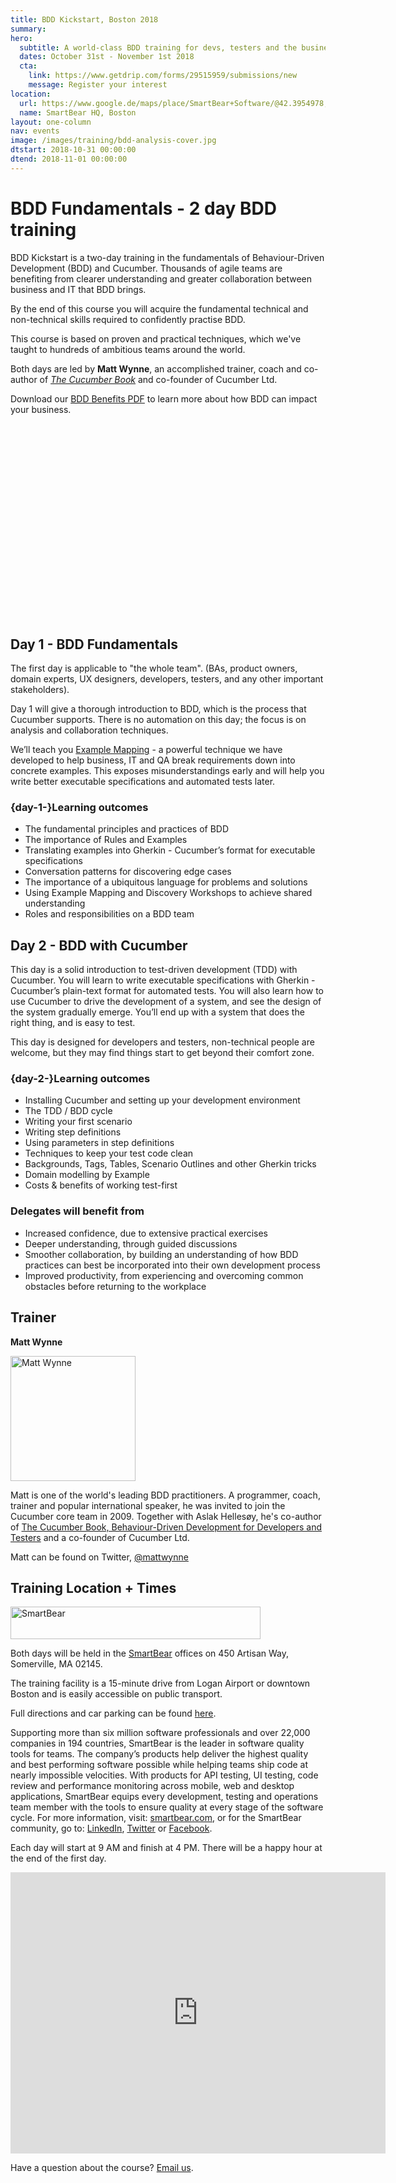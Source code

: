 ```yaml
---
title: BDD Kickstart, Boston 2018
summary: 
hero:
  subtitle: A world-class BDD training for devs, testers and the business
  dates: October 31st - November 1st 2018
  cta:
    link: https://www.getdrip.com/forms/29515959/submissions/new
    message: Register your interest
location:
  url: https://www.google.de/maps/place/SmartBear+Software/@42.3954978,-71.081084,17z/data=!3m1!4b1!4m5!3m4!1s0x89e316a31ac335f7:0xa5fa6e1929085ea2!8m2!3d42.3954978!4d-71.0788953
  name: SmartBear HQ, Boston
layout: one-column
nav: events
image: /images/training/bdd-analysis-cover.jpg
dtstart: 2018-10-31 00:00:00
dtend: 2018-11-01 00:00:00
---
```


# BDD Fundamentals - 2 day BDD training

BDD Kickstart is a two-day training in the fundamentals of Behaviour-Driven Development (BDD) and Cucumber. Thousands of agile teams are benefiting from clearer understanding and greater collaboration between business and IT that BDD brings.

By the end of this course you will acquire the fundamental technical and non-technical skills required to confidently practise BDD.

This course is based on proven and practical techniques, which we've taught to hundreds of ambitious teams around the world.

Both days are led by **Matt Wynne**, an accomplished trainer, coach and co-author of *[The Cucumber Book](https://pragprog.com/book/hwcuc2/the-cucumber-book-second-edition)* and co-founder of Cucumber Ltd. 

Download our [BDD Benefits PDF](https://cucumber.io/bdd-benefits.pdf) to learn more about how BDD can impact your business.

<div class="row"><div class="col-md-6 col-md-offset-3"><script src="//fast.wistia.com/embed/medias/953ry8h08l.jsonp" async></script><script src="//fast.wistia.com/assets/external/E-v1.js" async></script><div class="wistia_responsive_padding" style="padding:56.25% 0 28px 0;position:relative;"><div class="wistia_responsive_wrapper" style="height:100%;left:0;position:absolute;top:0;width:100%;"><div class="wistia_embed wistia_async_953ry8h08l videoFoam=true" style="height:100%;width:100%">&nbsp;</div></div></div></div></div>

## Day 1 - BDD Fundamentals

The first day is applicable to "the whole team".  (BAs, product owners, domain experts, UX designers, developers, testers, and any other important stakeholders).

Day 1 will give a thorough introduction to BDD, which is the process that Cucumber supports. There is no automation on this day; the focus is on analysis and collaboration techniques.

We’ll teach you [Example Mapping](https://cucumber.io/blog/2015/12/08/example-mapping-introduction) - a powerful technique we have developed to help business, IT and QA break requirements down into concrete examples. This exposes misunderstandings early and will help you write better executable specifications and automated tests later.

### {day-1-}Learning outcomes

* The fundamental principles and practices of BDD
* The importance of Rules and Examples
* Translating examples into Gherkin - Cucumber’s format for executable specifications
* Conversation patterns for discovering edge cases
* The importance of a ubiquitous language for problems and solutions
* Using Example Mapping and Discovery Workshops to achieve shared understanding
* Roles and responsibilities on a BDD team


## Day 2 - BDD with Cucumber

This day is a solid introduction to test-driven development (TDD) with Cucumber. You will learn to write executable specifications with Gherkin - Cucumber’s plain-text format for automated tests. You will also learn how to use Cucumber to drive the development of a system, and see the design of the system gradually emerge. You’ll end up with a system that does the right thing, and is easy to test.

This day is designed for developers and testers, non-technical people are welcome, but they may find things start to get beyond their comfort zone.

### {day-2-}Learning outcomes
* Installing Cucumber and setting up your development environment
* The TDD / BDD cycle
* Writing your first scenario
* Writing step definitions
* Using parameters in step definitions
* Techniques to keep your test code clean
* Backgrounds, Tags, Tables, Scenario Outlines and other Gherkin tricks
* Domain modelling by Example
* Costs & benefits of working test-first

### Delegates will benefit from

* Increased confidence, due to extensive practical exercises
* Deeper understanding, through guided discussions
* Smoother collaboration, by building an understanding of how BDD practices can best be incorporated into their own development process
* Improved productivity, from experiencing and overcoming common obstacles before returning to the workplace

## Trainer

**Matt Wynne**

<img src="{{ site.url }}/images/headshots/matt.jpg" alt="Matt Wynne" height="200" width="200">

Matt is one of the world's leading BDD practitioners. A programmer, coach, trainer and popular international speaker, he was invited to join the Cucumber core team in 2009. Together with Aslak Hellesøy, he's co-author of [The Cucumber Book, Behaviour-Driven Development for Developers and Testers](https://pragprog.com/book/hwcuc2/the-cucumber-book-second-edition) and a co-founder of Cucumber Ltd.

Matt can be found on Twitter, [@mattwynne](https://twitter.com/mattwynne)

## Training Location + Times

<img src="{{ site.url }}/images/SmartBear.png" alt="SmartBear" height="52" width="400">

Both days will be held in the [SmartBear](https://smartbear.com/) offices on 450 Artisan Way, Somerville, MA 02145. 

The training facility is a 15-minute drive from Logan Airport or downtown Boston and is easily accessible on public transport. 

Full directions and car parking can be found [here](https://smartbear.com/SmartBear/media/pdfs/Directions-to-SmartBear.pdf). 

Supporting more than six million software professionals and over 22,000 companies in 194 countries, SmartBear is the leader in software quality tools for teams. The company’s products help deliver the highest quality and best performing software possible while helping teams ship code at nearly impossible velocities. With products for API testing, UI testing, code review and performance monitoring across mobile, web and desktop applications, SmartBear equips every development, testing and operations team member with the tools to ensure quality at every stage of the software cycle. For more information, visit: [smartbear.com](http://smartbear.com), or for the SmartBear community, go to: [LinkedIn](https://www.linkedin.com/company/smartbear-software/), [Twitter](https://twitter.com/smartbear) or [Facebook](https://www.facebook.com/smartbear).

Each day will start at 9 AM and finish at 4 PM. There will be a happy hour at the end of the first day.


<iframe src="https://www.google.com/maps/embed?pb=!1m18!1m12!1m3!1d2946.514041092434!2d-71.08108398466419!3d42.395497779184524!2m3!1f0!2f0!3f0!3m2!1i1024!2i768!4f13.1!3m3!1m2!1s0x89e316a31ac335f7%3A0xa5fa6e1929085ea2!2sSmartBear+Software!5e0!3m2!1sen!2sde!4v1513160205710" width="600" height="450" frameborder="0" style="border:0" allowfullscreen></iframe>
 

Have a question about the course? <a href="mailto:hello@cucumber.io">Email us</a>. 

<!-- Drip -->
<script type="text/javascript">
  var _dcq = _dcq || [];
  var _dcs = _dcs || {}; 
  _dcs.account = '7849462';
  
  (function() {
    var dc = document.createElement('script');
    dc.type = 'text/javascript'; dc.async = true; 
    dc.src = '//tag.getdrip.com/7849462.js';
    var s = document.getElementsByTagName('script')[0];
    s.parentNode.insertBefore(dc, s);
  })();
</script>
